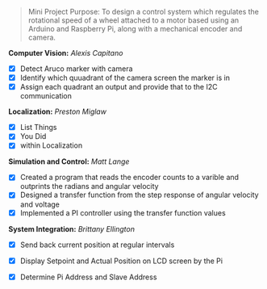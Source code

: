 > Mini Project Purpose: To design a control system which regulates the rotational speed of a wheel attached to a motor based using an Arduino and Raspberry Pi, along with a mechanical encoder and camera. 


**Computer Vision:** *Alexis Capitano*

- [x] Detect Aruco marker with camera
- [x] Identify which quuadrant of the camera screen the marker is in 
- [x] Assign each quadrant an output and provide that to the I2C communication

**Localization:** *Preston Miglaw*

- [x] List Things
- [x] You Did
- [x] within Localization

**Simulation and Control:** *Matt Lange*

- [x] Created a program that reads the encoder counts to a varible and outprints the radians and angular velocity
- [x] Designed a transfer function from the step response of angular velocity and voltage
- [x] Implemented a PI controller using the transfer function values

**System Integration:** *Brittany Ellington*

- [x] Send back current position at regular intervals
- [x] Display Setpoint and Actual Position on LCD screen by the Pi
- [x] Determine Pi Address and Slave Address



